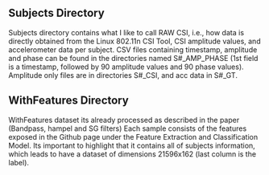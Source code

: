 
 ## Subjects Directory
Subjects directory contains what I like to call RAW CSI, i.e., how data is directly obtained from the Linux 802.11n CSI Tool, CSI amplitude values, and accelerometer data per subject. 
CSV files containing timestamp, amplitude and phase can be found in the directories named S#_AMP_PHASE (1st field is a timestamp, followed by 90 amplitude values and 90 phase values). Amplitude only files are in directories S#_CSI, and acc data in S#_GT. 

## WithFeatures Directory 
WithFeatures dataset its already processed as described in the paper (Bandpass, hampel and SG filters) Each sample consists of the features exposed in the Github page under the Feature Extraction and Classification Model. Its important to highlight that it contains all of subjects information, which leads to have a dataset of dimensions 21596x162 (last column is the label). 
